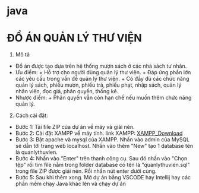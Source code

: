 # java
# ĐỒ ÁN QUẢN LÝ THƯ VIỆN
1. Mô tả
- Đồ án được tạo dựa trên hệ thống mượn sách ở các nhà sách tư nhân.
- Ưu điểm:
\+ Hỗ trợ cho người dùng quản lý thư viện.
\+ Đáp ứng phần lớn các yêu cầu trong vấn đề quản lý thư viện.
\+ Có đầy đủ các chức năng quản lý sách, phiếu mượn, phiếu trả, phiếu phạt, nhập sách, quản lý nhân viên, đọc giả, phân quyền, thống kê.
- Nhược điểm:
\+ Phân quyền vẫn còn hạn chế nếu muốn thêm chức năng quản lý.
2. Cách cài đặt:
- Bước 1: Tải file ZIP của dự án về máy và giải nén.
- Bước 2: Cài đặt XAMPP về máy tính.
  link XAMPP: [XAMPP_Download](https://www.apachefriends.org/download.html)
- Bước 3: Bật apache và mysql của XAMPP. Nhấn vào admin của MySQL sẽ dẫn tới trang web localhost.
  Nhấn vào thêm "New" tạo 1 database tên là quanlythuvien.
- Bước 4: Nhấn vào "Enter" trên thanh công cụ. Sau đó nhấn vào "Chọn tệp" rồi tìm file nằm trong folder database có tên là "quanlythuvien.sql" trong file ZIP được giải nén. Rồi nhấn nút enter dưới cùng.
- Bước 5: Sau khi thêm xong. Mở dự án bằng VSCODE hay Intellij hay các phần mềm chạy Java khác lên và chạy dự án
